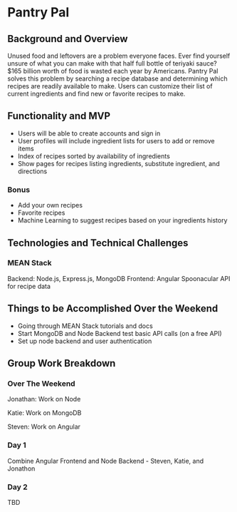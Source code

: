 # Pantry Pal

## Background and Overview
Unused food and leftovers are a problem everyone faces. Ever find yourself unsure of what you can make with that half full bottle of teriyaki sauce? $165 billion worth of food is wasted each year by Americans. Pantry Pal solves this problem by searching a recipe database and determining which recipes are readily available to make. Users can customize their list of current ingredients and find new or favorite recipes to make.

## Functionality and MVP
* Users will be able to create accounts and sign in
* User profiles will include ingredient lists for users to add or remove items
* Index of recipes sorted by availability of ingredients
* Show pages for recipes listing ingredients, substitute ingredient, and directions

### Bonus
* Add your own recipes
* Favorite recipes
* Machine Learning to suggest recipes based on your ingredients history

## Technologies and Technical Challenges
### MEAN Stack
Backend: Node.js, Express.js, MongoDB
Frontend: Angular
Spoonacular API for recipe data

## Things to be Accomplished Over the Weekend
* Going through MEAN Stack tutorials and docs
* Start MongoDB and Node Backend test basic API calls (on a free API)
* Set up node backend and user authentication

## Group Work Breakdown

### Over The Weekend
Jonathan: Work on Node

Katie: Work on MongoDB

Steven: Work on Angular

### Day 1
Combine Angular Frontend and Node Backend - Steven, Katie, and Jonathon

### Day 2
TBD